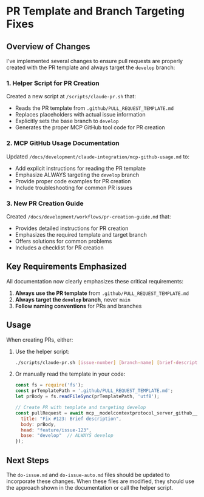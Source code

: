 # PR Template and Branch Targeting Fixes

## Overview of Changes

I've implemented several changes to ensure pull requests are properly created with the PR template and always target the `develop` branch:

### 1. Helper Script for PR Creation

Created a new script at `/scripts/claude-pr.sh` that:
- Reads the PR template from `.github/PULL_REQUEST_TEMPLATE.md`
- Replaces placeholders with actual issue information
- Explicitly sets the base branch to `develop`
- Generates the proper MCP GitHub tool code for PR creation

### 2. MCP GitHub Usage Documentation

Updated `/docs/development/claude-integration/mcp-github-usage.md` to:
- Add explicit instructions for reading the PR template
- Emphasize ALWAYS targeting the `develop` branch
- Provide proper code examples for PR creation
- Include troubleshooting for common PR issues

### 3. New PR Creation Guide

Created `/docs/development/workflows/pr-creation-guide.md` that:
- Provides detailed instructions for PR creation
- Emphasizes the required template and target branch
- Offers solutions for common problems
- Includes a checklist for PR creation

## Key Requirements Emphasized

All documentation now clearly emphasizes these critical requirements:

1. **Always use the PR template** from `.github/PULL_REQUEST_TEMPLATE.md`
2. **Always target the `develop` branch**, never `main`
3. **Follow naming conventions** for PRs and branches

## Usage

When creating PRs, either:

1. Use the helper script:
   ```bash
   ./scripts/claude-pr.sh [issue-number] [branch-name] [brief-description]
   ```

2. Or manually read the template in your code:
   ```javascript
   const fs = require('fs');
   const prTemplatePath = '.github/PULL_REQUEST_TEMPLATE.md';
   let prBody = fs.readFileSync(prTemplatePath, 'utf8');
   
   // Create PR with template and targeting develop
   const pullRequest = await mcp__modelcontextprotocol_server_github__server_github.createPullRequest({
     title: "Fix #123: Brief description",
     body: prBody,
     head: "feature/issue-123",
     base: "develop"  // ALWAYS develop
   });
   ```

## Next Steps

The `do-issue.md` and `do-issue-auto.md` files should be updated to incorporate these changes. When these files are modified, they should use the approach shown in the documentation or call the helper script.
